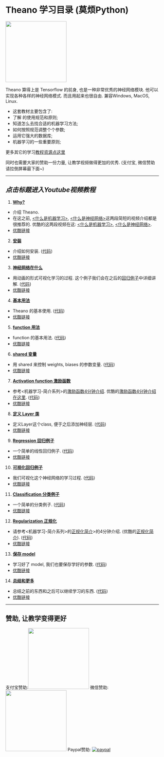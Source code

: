 
# Theano 学习目录 (莫烦Python)
<img src='https://github.com/MorvanZhou/tutorials/blob/gh-pages/theanoTUT/theano%20cover%20page.jpg?raw=true' height=200>

Theano 算得上是 Tensorflow 的前身, 也是一种非常优秀的神经网络模块. 他可以实现各种各样的神经网络模式. 而且用起来也很自由. 兼容Windows, MacOS, Linux.

* 这套教材主要包含了:
 * 了解 的使用规范和原则;
 * 知道怎么去找合适的机器学习方法;
 * 如何按照规范调整个个参数;
 * 运用它强大的数据库;
 * 机器学习的一些重要原则;

更多其它的学习[教程资源点这里](http://morvanzhou.github.io/tutorials/)

同时也需要大家的赞助一份力量, 让教学视频做得更加的优秀. (支付宝, 微信赞助请拉倒屏幕最下面~)

---
## *点击标题进入Youtube视频教程*

1. [**Why?**](https://www.youtube.com/watch?v=84yGQZE43OU&list=PLXO45tsB95cKpDID642AjNkygrSR5X15T&index=2)
  * 介绍 Theano.
  * 在这之前, [<什么是机器学习>](https://www.youtube.com/watch?v=YY7-VKXybjc&list=PLXO45tsB95cIFm8Y8vMkNNPPXAtYXwKin&index=1), [<什么是神经网络>](https://www.youtube.com/watch?v=RSRkp8VAavQ&index=2&list=PLXO45tsB95cIFm8Y8vMkNNPPXAtYXwKin)这两段简短的视频介绍都是很推荐的. 优酷的这两段视频在这: [<什么是机器学习>](http://v.youku.com/v_show/id_XMTYyMjk2NDIwOA==.html?f=27892935&o=1), [<什么是神经网络>](http://v.youku.com/v_show/id_XMTU5NDc3MDQwOA==.html?f=27892935&o=1).
  * [优酷链接](http://v.youku.com/v_show/id_XMTY1OTQ4NDI2OA==.html?f=27743371&o=1)


2. [**安装**](https://www.youtube.com/watch?v=uefJFOaypj8&list=PLXO45tsB95cKpDID642AjNkygrSR5X15T&index=3)
  * 介绍如何安装. ([代码](https://github.com/MorvanZhou/tutorials/blob/master/theanoTUT/theano2_install.py))
  * [优酷链接](http://v.youku.com/v_show/id_XMTY1OTUyNjIzNg==.html?f=27743371&o=1) 


3. [**神经网络在什么**](https://www.youtube.com/watch?v=sPu4KpzLaDQ&list=PLXO45tsB95cKpDID642AjNkygrSR5X15T&index=4)
  * 用动画的形式可视化学习的过程. 这个例子我们会在之后的[回归例子](https://www.youtube.com/watch?v=EULCWeavwPU&list=PLXO45tsB95cKpDID642AjNkygrSR5X15T&index=10)中详细讲解. ([代码](https://github.com/MorvanZhou/tutorials/blob/master/theanoTUT/theano3_what_does_ML_do.py))
  * [优酷链接](http://v.youku.com/v_show/id_XMTY2MTU4MzM4MA==.html?f=27743371&o=1)


4. [**基本用法**](https://www.youtube.com/watch?v=je2oHCX5m74&list=PLXO45tsB95cKpDID642AjNkygrSR5X15T&index=5)
  * Theano 的基本使用. ([代码](https://github.com/MorvanZhou/tutorials/blob/master/theanoTUT/theano4_basic_usage.py))
  * [优酷链接](http://v.youku.com/v_show/id_XMTY2MTY1NDY1Ng==.html?f=27743371&o=1)


5. [**function 用法**](https://www.youtube.com/watch?v=je2oHCX5m74&list=PLXO45tsB95cKpDID642AjNkygrSR5X15T&index=6)
  * function 的基本用法. ([代码](https://github.com/MorvanZhou/tutorials/blob/master/theanoTUT/theano5_function.py))
  * [优酷链接](http://v.youku.com/v_show/id_XMTY2MjY5NTI5Ng==.html?f=27743371&o=1)


6. [**shared 变量**](https://www.youtube.com/watch?v=2exmT0L-QV0&list=PLXO45tsB95cKpDID642AjNkygrSR5X15T&index=7)
  * 用 shared 来控制 weights, biases 的参数变量. ([代码](https://github.com/MorvanZhou/tutorials/blob/master/theanoTUT/theano6_shared_variable.py))
  * [优酷链接](http://v.youku.com/v_show/id_XMTY2Mjc3NTU4NA==.html?f=27743371&o=1)


7. [**Activation function 激励函数**](https://www.youtube.com/watch?v=GbYWEOjjsAI&list=PLXO45tsB95cKpDID642AjNkygrSR5X15T&index=8)
  * 参考<机器学习-简介系列>的[激励函数4分钟介绍](). 优酷的[激励函数4分钟介绍在这里](). ([代码](https://github.com/MorvanZhou/tutorials/blob/master/theanoTUT/theano7_activation_function.py))
  * [优酷链接](http://v.youku.com/v_show/id_XMTY2MzkxNDE1Ng==.html?f=27743371&o=1)


8. [**定义 Layer 类**](https://www.youtube.com/watch?v=Xm2InCJqFY4&list=PLXO45tsB95cKpDID642AjNkygrSR5X15T&index=9)
  * 定义Layer这个class, 便于之后添加神经层. ([代码](https://github.com/MorvanZhou/tutorials/blob/master/theanoTUT/theano8_Layer_class.py))
  * [优酷链接](http://v.youku.com/v_show/id_XMTY2Mzk3MDI2MA==.html?f=27743371&o=1)


9. [**Regression 回归例子**](https://www.youtube.com/watch?v=lWvlKqvvXyw&list=PLXO45tsB95cKpDID642AjNkygrSR5X15T&index=10)
  * 一个简单的线性回归例子. ([代码](https://github.com/MorvanZhou/tutorials/tree/master/theanoTUT/theano9_regression_nn))
  * [优酷链接](http://v.youku.com/v_show/id_XMTY2NDE2MjA5Ng==.html?f=27743371&o=1)


10. [**可视化回归例子**](https://www.youtube.com/watch?v=EULCWeavwPU&list=PLXO45tsB95cKpDID642AjNkygrSR5X15T&index=11)
  * 我们可视化这个神经网络的学习过程. ([代码](https://github.com/MorvanZhou/tutorials/tree/master/theanoTUT/theano10_regression_visualization))
  * [优酷链接](http://v.youku.com/v_show/id_XMTY2NDE5MDY2NA==.html?f=27743371&o=1)


11. [**Classification 分类例子**](https://www.youtube.com/watch?v=nslbfsN8wiU&list=PLXO45tsB95cKpDID642AjNkygrSR5X15T&index=12)
  * 一个简单的分类例子. ([代码](https://github.com/MorvanZhou/tutorials/tree/master/theanoTUT/theano11_classification_nn))
  * [优酷链接](http://v.youku.com/v_show/id_XMTY2NDI3ODc2NA==.html?f=27743371&o=1)


12. [**Regularization 正规化**](https://www.youtube.com/watch?v=ho4ms9gVjKE&list=PLXO45tsB95cKpDID642AjNkygrSR5X15T&index=11)
  * 请参考<机器学习-简介系列>的[正规化简介](https://www.youtube.com/watch?v=e9OKufD6lRM&list=PLXO45tsB95cIFm8Y8vMkNNPPXAtYXwKin&index=10)>的4分钟介绍. (优酷的[正规化简介](http://v.youku.com/v_show/id_XMTczNjA2Nzc5Ng==.html?f=27892935&o=1)). ([代码](https://github.com/MorvanZhou/tutorials/tree/master/theanoTUT/theano12_regularization))
  * [优酷链接](http://v.youku.com/v_show/id_XMTY2NTAwNTk0MA==.html?f=27743371&o=1)


13. [**保存 model**](https://www.youtube.com/watch?v=sj9BGXGyLho&list=PLXO45tsB95cKpDID642AjNkygrSR5X15T&index=14)
  * 学习好了 model, 我们也要保存学好的参数. ([代码](https://github.com/MorvanZhou/tutorials/tree/master/theanoTUT/theano13_save))
  * [优酷链接](http://v.youku.com/v_show/id_XMTY2NTAyNTM0MA==.html?f=27743371&o=1)


14. [**总结和更多**](https://www.youtube.com/watch?v=2VzuMu589MQ&list=PLXO45tsB95cKpDID642AjNkygrSR5X15T&index=15)
  * 总结之前的东西和之后可以继续学习的东西. ([代码](https://github.com/MorvanZhou/tutorials/blob/master/theanoTUT/theano14_summary.py))
  * [优酷链接](http://v.youku.com/v_show/id_XMTY2NTA0ODA5Mg==.html?f=27743371&o=1)


---

## 赞助, 让教学变得更好
支付宝赞助:<img src='https://github.com/MorvanZhou/tutorials/blob/gh-pages/Donation/zhifubao.jpeg?raw=true' height='200'>    微信赞助:<img src='https://github.com/MorvanZhou/tutorials/blob/gh-pages/Donation/WechatIMG1.png?raw=true' height='200'>   Paypal赞助: [![paypal](https://www.paypalobjects.com/zh_XC/i/btn/btn_donateCC_LG.gif)](https://www.paypal.com/cgi-bin/webscr?cmd=_donations&business=morvanzhou%40gmail%2ecom&lc=C2&item_name=MorvanPython&currency_code=AUD&bn=PP%2dDonationsBF%3abtn_donateCC_LG%2egif%3aNonHosted)

